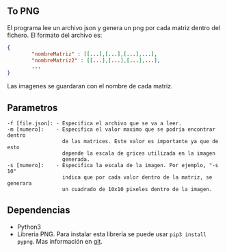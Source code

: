 To PNG
------
El programa lee un archivo json y genera un png por cada matriz dentro del
fichero. El formato del archivo es:
```json
{
        "nombreMatriz" : [[...],[...],[...],...],
        "nombreMatriz2" : [[...],[...],[...],...],
        ...
}
```
Las imagenes se guardaran con el nombre de cada matriz.

Parametros
----------
    -f [file.json]: - Especifica el archivo que se va a leer.
    -m [numero]:    - Especifica el valor maximo que se podría encontrar dentro 
                      de las matrices. Este valor es importante ya que de esto 
                      depende la escala de grices utilizada en la imagen 
                      generada.
    -s [numero]:    - Especifica la escala de la imagen. Por ejemplo, "-s 10"
                      indica que por cada valor dentro de la matriz, se generara
                      un cuadrado de 10x10 pixeles dentro de la imagen.

## Dependencias
- Python3
- Libreria PNG. Para instalar esta librería se puede usar `pip3 install pypng`. 
Mas información en [git](https://github.com/drj11/pypng/).
